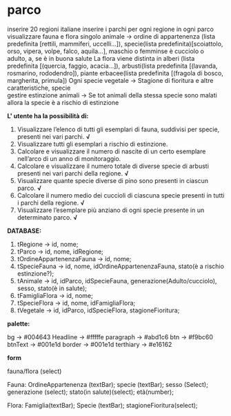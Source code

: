 # parco

inserire 20 regioni italiane
inserire i parchi per ogni regione
in ogni parco visualizzare fauna e flora
singolo animale -> ordine di appartenenza (lista predefinita [rettili, mammiferi, uccelli...]), specie(lista predefinita)[scoiattolo, orso, vipera, volpe, falco, aquila...], maschio o femminse è cucciolo o adulto, a, se è in buona salute
La flora viene distinta in alberi (lista predefinita [(quercia, faggio, acacia...]), arbusti(lista predefinita [(lavanda, rosmarino, rododendro]), piante erbacee(lista predefinita [(fragola di bosco, margherita, primula])
Ogni specie vegetale -> Stagione di fioritura e altre caratteristiche, specie  
gestire estinzione animali -> Se tot animali della stessa specie sono malati allora la specie è a rischio di estinzione

**L' utente ha la possibilità di:**

1. Visualizzare l’elenco di tutti gli esemplari di fauna, suddivisi per specie, presenti nei vari parchi. **√**
2. Visualizzare tutti gli esemplari a rischio di estinzione.
3. Calcolare e visualizzare il numero di nascite di un certo esemplare nell’arco di un anno di monitoraggio.
4. Calcolare e visualizzare il numero totale di diverse specie di arbusti presenti nei vari parchi della regione. **√**
5. Visualizzare quante specie diverse di pino sono presenti in ciascun parco. **√**
6. Calcolare il numero medio dei cuccioli di ciascuna specie presenti in tutti i parchi della regione.  **√**
7. Visualizzare l’esemplare più anziano di ogni specie presente in un determinato parco. **√**

**DATABASE:**

1. tRegione -> id, nome;
2. tParco -> id, nome, idRegione;
3. tOrdineAppartenenzaFauna -> id, nome;
4. tSpecieFauna -> id, nome, idOrdineAppartenenzaFauna, stato(è a rischio estinzione?);
5. tAnimale -> id, idParco, idSpecieFauna, generazione(Adulto/cucciolo), sesso, stato(è in salute);
6. tFamigliaFlora -> id, nome;
7. tSpecieFlora -> id, nome, idFamigliaFlora;
8. tVegetale -> id, idParco, idSpecieFlora, stagioneFioritura;

**palette:**

bg -> #004643
Headline -> #fffffe
paragraph -> #abd1c6
btn -> #f9bc60
btnText -> #001e1d
border -> #001e1d
terthiary -> #e16162

**form**

fauna/flora (select)

Fauna:
OrdineAppartenenza (textBar);
specie (textBar);
sesso (Select);
generazione (select);
stato(in salute)(select);
età(number);

Flora:
Famiglia(textBar);
Specie (textBar);
stagioneFioritura(select);
